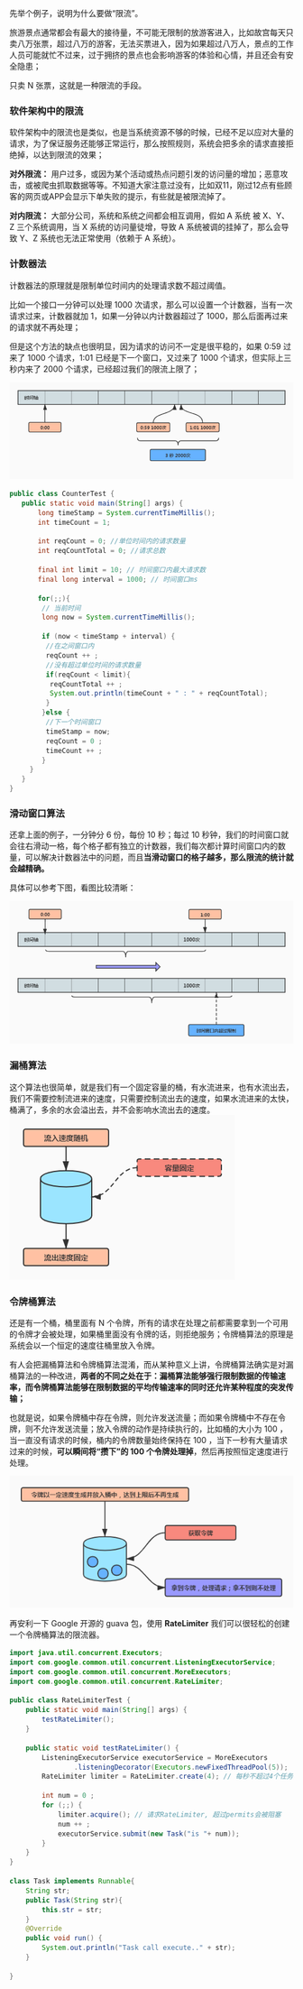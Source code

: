 先举个例子，说明为什么要做“限流”。

旅游景点通常都会有最大的接待量，不可能无限制的放游客进入，比如故宫每天只卖八万张票，超过八万的游客，无法买票进入，因为如果超过八万人，景点的工作人员可能就忙不过来，过于拥挤的景点也会影响游客的体验和心情，并且还会有安全隐患；

只卖 N 张票，这就是一种限流的手段。

### 软件架构中的限流
软件架构中的限流也是类似，也是当系统资源不够的时候，已经不足以应对大量的请求，为了保证服务还能够正常运行，那么按照规则，系统会把多余的请求直接拒绝掉，以达到限流的效果；

**对外限流：** 用户过多，或因为某个活动或热点问题引发的访问量的增加；恶意攻击，或被爬虫抓取数据等等。不知道大家注意过没有，比如双11，刚过12点有些顾客的网页或APP会显示下单失败的提示，有些就是被限流掉了。

**对内限流：** 大部分公司，系统和系统之间都会相互调用，假如 A 系统 被 X、Y、Z 三个系统调用，当 X 系统的访问量徒增，导致 A 系统被调的挂掉了，那么会导致 Y、Z 系统也无法正常使用（依赖于 A 系统）。

### 计数器法
计数器法的原理就是限制单位时间内的处理请求数不超过阈值。

比如一个接口一分钟可以处理 1000 次请求，那么可以设置一个计数器，当有一次请求过来，计数器就加 1，如果一分钟以内计数器超过了 1000，那么后面再过来的请求就不再处理；

但是这个方法的缺点也很明显，因为请求的访问不一定是很平稳的，如果 0:59 过来了 1000 个请求，1:01 已经是下一个窗口，又过来了 1000 个请求，但实际上三秒内来了 2000 个请求，已经超过我们的限流上限了；

![计数器法](https://github.com/CodeDaShu/JavaNotes/blob/master/img/algorithm/count.jpg)

```Java
public class CounterTest {
   public static void main(String[] args) {
       long timeStamp = System.currentTimeMillis();
       int timeCount = 1;

       int reqCount = 0; //单位时间内的请求数量
       int reqCountTotal = 0; //请求总数

       final int limit = 10; // 时间窗口内最大请求数
       final long interval = 1000; // 时间窗口ms

       for(;;){
        // 当前时间
        long now = System.currentTimeMillis();

        if (now < timeStamp + interval) {
         //在之间窗口内
         reqCount ++ ;
         //没有超过单位时间的请求数量
         if(reqCount < limit){
          reqCountTotal ++ ;
          System.out.println(timeCount + " : " + reqCountTotal);
         }
        }else {
         //下一个时间窗口
         timeStamp = now;
         reqCount = 0 ;
         timeCount ++ ;
        }
     }
   }
}
```
### 滑动窗口算法
还拿上面的例子，一分钟分 6 份，每份 10 秒；每过 10 秒钟，我们的时间窗口就会往右滑动一格，每个格子都有独立的计数器，我们每次都计算时间窗口内的数量，可以解决计数器法中的问题，而且**当滑动窗口的格子越多，那么限流的统计就会越精确。**

具体可以参考下图，看图比较清晰：

![滑动窗口法](https://github.com/CodeDaShu/JavaNotes/blob/master/img/algorithm/slidingWindow.jpg)

### 漏桶算法
这个算法也很简单，就是我们有一个固定容量的桶，有水流进来，也有水流出去，我们不需要控制流进来的速度，只需要控制流出去的速度，如果水流进来的太快，桶满了，多余的水会溢出去，并不会影响水流出去的速度。
![漏桶算法](https://github.com/CodeDaShu/JavaNotes/blob/master/img/algorithm/LeakyBucket.jpg)

### 令牌桶算法
还是有一个桶，桶里面有 N 个令牌，所有的请求在处理之前都需要拿到一个可用的令牌才会被处理，如果桶里面没有令牌的话，则拒绝服务；令牌桶算法的原理是系统会以一个恒定的速度往桶里放入令牌。

有人会把漏桶算法和令牌桶算法混淆，而从某种意义上讲，令牌桶算法确实是对漏桶算法的一种改进，**两者的不同之处在于：漏桶算法能够强行限制数据的传输速率，而令牌桶算法能够在限制数据的平均传输速率的同时还允许某种程度的突发传输；**

也就是说，如果令牌桶中存在令牌，则允许发送流量；而如果令牌桶中不存在令牌，则不允许发送流量；放入令牌的动作是持续执行的，比如桶的大小为 100 ，当一直没有请求的时候，桶内的令牌数量始终保持在 100 ，当下一秒有大量请求过来的时候，**可以瞬间将“攒下”的 100 个令牌处理掉**，然后再按照恒定速度进行处理。

![令牌桶算法](https://github.com/CodeDaShu/JavaNotes/blob/master/img/algorithm/TokenBucket.jpg)


再安利一下 Google 开源的 guava 包，使用 **RateLimiter** 我们可以很轻松的创建一个令牌桶算法的限流器。

```Java
import java.util.concurrent.Executors;
import com.google.common.util.concurrent.ListeningExecutorService;
import com.google.common.util.concurrent.MoreExecutors;
import com.google.common.util.concurrent.RateLimiter;

public class RateLimiterTest {
    public static void main(String[] args) {
        testRateLimiter();
    }

    public static void testRateLimiter() {   
        ListeningExecutorService executorService = MoreExecutors
                .listeningDecorator(Executors.newFixedThreadPool(5));
        RateLimiter limiter = RateLimiter.create(4); // 每秒不超过4个任务被提交

        int num = 0 ;
        for (;;) {
            limiter.acquire(); // 请求RateLimiter, 超过permits会被阻塞
            num ++ ;
            executorService.submit(new Task("is "+ num));
        }
    }
}

class Task implements Runnable{
    String str;
    public Task(String str){
        this.str = str;
    }
    @Override
    public void run() {
        System.out.println("Task call execute.." + str);
    }

}
```
